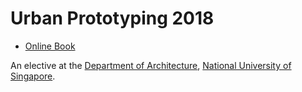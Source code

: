 # Urban Prototyping 2018

* [Online Book](https://design-automation-edu.github.io/urban-prototyping-2018/)

An elective at the [Department of Architecture](https://www.arch.nus.edu.sg), [National University of Singapore](http://www.nus.edu.sg/).


